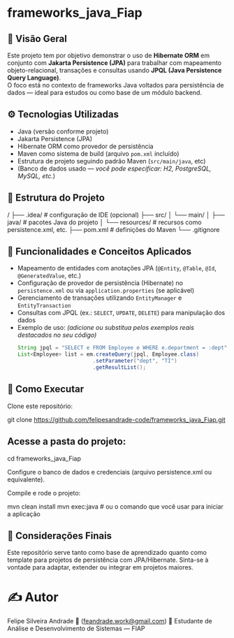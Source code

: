# frameworks_java_Fiap

## 🧩 Visão Geral  
Este projeto tem por objetivo demonstrar o uso de **Hibernate ORM** em conjunto com **Jakarta Persistence (JPA)** para trabalhar com mapeamento objeto-relacional, transações e consultas usando **JPQL (Java Persistence Query Language)**.  
O foco está no contexto de frameworks Java voltados para persistência de dados — ideal para estudos ou como base de um módulo backend.

## ⚙️ Tecnologias Utilizadas  
- Java (versão conforme projeto)  
- Jakarta Persistence (JPA)  
- Hibernate ORM como provedor de persistência  
- Maven como sistema de build (arquivo `pom.xml` incluído)  
- Estrutura de projeto seguindo padrão Maven (`src/main/java`, etc)  
- (Banco de dados usado — *você pode especificar: H2, PostgreSQL, MySQL, etc.*)

## 📁 Estrutura do Projeto  
/
├── .idea/ # configuração de IDE (opcional)
├── src/
│ └── main/
│ ├── java/ # pacotes Java do projeto
│ └── resources/ # recursos como persistence.xml, etc.
├── pom.xml # definições do Maven
└── .gitignore


## 🍃 Funcionalidades e Conceitos Aplicados  
- Mapeamento de entidades com anotações JPA (`@Entity`, `@Table`, `@Id`, `@GeneratedValue`, etc.)  
- Configuração de provedor de persistência (Hibernate) no `persistence.xml` ou via `application.properties` (se aplicável)  
- Gerenciamento de transações utilizando `EntityManager` e `EntityTransaction`  
- Consultas com JPQL (ex.: `SELECT`, `UPDATE`, `DELETE`) para manipulação dos dados  
- Exemplo de uso: _(adicione ou substitua pelos exemplos reais destacados no seu código)_  
  ```java
  String jpql = "SELECT e FROM Employee e WHERE e.department = :dept";
  List<Employee> list = em.createQuery(jpql, Employee.class)
                          .setParameter("dept", "TI")
                          .getResultList();

## 🚀 Como Executar

Clone este repositório:

git clone https://github.com/felipesandrade-code/frameworks_java_Fiap.git


## Acesse a pasta do projeto:

cd frameworks_java_Fiap


Configure o banco de dados e credenciais (arquivo persistence.xml ou equivalente).

Compile e rode o projeto:

mvn clean install
mvn exec:java            # ou o comando que você usar para iniciar a aplicação

## 🧾 Considerações Finais

Este repositório serve tanto como base de aprendizado quanto como template para projetos de persistência com JPA/Hibernate. Sinta-se à vontade para adaptar, extender ou integrar em projetos maiores.

# ✍️ Autor

Felipe Silveira Andrade
📧 (feandrade.work@gmail.com)
📌 Estudante de Análise e Desenvolvimento de Sistemas — FIAP

